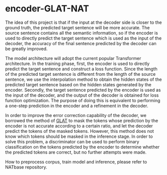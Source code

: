 # encoder-GLAT-NAT
The idea of this project is that if the input at the decoder side is closer to the ground truth, the predicted target sentence will be more accurate. 
The source sentence contains all the semantic information, so if the encoder is used to directly predict the target sentence which is used as the input of the decoder, 
the accuracy of the final sentence predicted by the decoder can be greatly improved.


The model architecture will adopt the current popular Transformer architecture. 
In the training phase, first, the encoder is used to directly predict the target sentence and construct a loss function. 
Since the length of the predicted target sentence is different from the length of the source sentence, 
we use the interpolation method to obtain the hidden states of the predicted target sentence based on the hidden states generated by the encoder. 
Secondly, the target sentence predicted by the encoder is used as the input of the decoder, and the output of the decoder is obtained for loss function optimization. 
The purpose of doing this is equivalent to performing a one-step prediction in the encoder and a refinement in the decoder.


In order to improve the error correction capability of the decoder, 
we borrowed the method of [GLAT](https://arxiv.org/pdf/2008.07905.pdf) to mask the tokens whose prediction by the encoder is not accurate according to a certain ratio, 
and let the decoder predict the tokens of the masked tokens. However, this method does not know which tokens should be masked in the inference stage. 
In order to solve this problem, a discriminator can be used to perform binary classification on the tokens predicted by the encoder to determine whether 
the predicted tokens are correct, but no further attempts were made.


How to preprocess corpus, train model and inference, please refer to NATbase repository.
